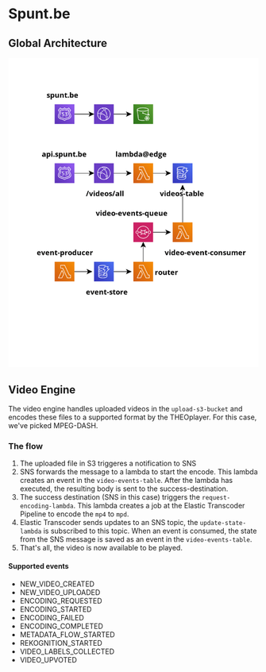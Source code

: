 # Spunt.be

## Global Architecture
![Global Architecture}](docs/spunt-punt-be-global.png)

## Video Engine
The video engine handles uploaded videos in the `upload-s3-bucket` and encodes these files to a supported format by the THEOplayer.
For this case, we've picked MPEG-DASH.
### The flow
1. The uploaded file in S3 triggeres a notification to SNS
2. SNS forwards the message to a lambda to start the encode. This lambda creates an event in the `video-events-table`. 
After the lambda has executed, the resulting body is sent to the success-destination.
3. The success destination (SNS in this case) triggers the `request-encoding-lambda`. This lambda creates a job at
the Elastic Transcoder Pipeline to encode the `mp4` to `mpd`.
4. Elastic Transcoder sends updates to an SNS topic, the `update-state-lambda` is subscribed to this topic. When an
event is consumed, the state from the SNS message is saved as an event in the `video-events-table`.
5. That's all, the video is now available to be played.
#### Supported events
- NEW_VIDEO_CREATED
- NEW_VIDEO_UPLOADED
- ENCODING_REQUESTED
- ENCODING_STARTED
- ENCODING_FAILED
- ENCODING_COMPLETED
- METADATA_FLOW_STARTED
- REKOGNITION_STARTED
- VIDEO_LABELS_COLLECTED
- VIDEO_UPVOTED
